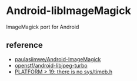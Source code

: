 # Android-libImageMagick

ImageMagick port for Android

## reference
- [paulasiimwe/Android-ImageMagick](https://github.com/paulasiimwe/Android-ImageMagick)
- [openstf/android-libjpeg-turbo](https://github.com/openstf/android-libjpeg-turbo)
- [PLATFORM > 19: there is no sys/timeb.h](https://github.com/kivy/python-for-android/commit/e406180bd1679d9848052cba5c6bb8f41970b5c7)
